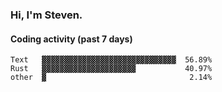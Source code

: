 ### Hi, I'm Steven.

#### Coding activity (past 7 days)
```
Text   ▓▓▓▓▓▓▓▓▓▓▓▓▓▓▓▓▓▓▓▓▓▓▓▓▓▓▓▓▓▓  56.89%
Rust   ▓▓▓▓▓▓▓▓▓▓▓▓▓▓▓▓▓▓▓▓▓           40.97%
other  ▓                                2.14%
```
